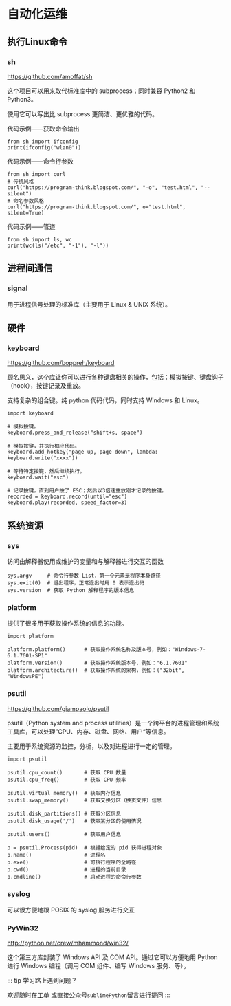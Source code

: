 # 自动化运维

## 执行Linux命令

### sh
https://github.com/amoffat/sh

这个项目可以用来取代标准库中的 subprocess；同时兼容 Python2 和 Python3。

使用它可以写出比 subprocess 更简洁、更优雅的代码。

代码示例——获取命令输出
```
from sh import ifconfig
print(ifconfig("wlan0"))
```

代码示例——命令行参数
```
from sh import curl
# 传统风格
curl("https://program-think.blogspot.com/", "-o", "test.html", "--silent")
# 命名参数风格
curl("https://program-think.blogspot.com/", o="test.html", silent=True)
```

代码示例——管道
```
from sh import ls, wc
print(wc(ls("/etc", "-1"), "-l"))
```

## 进程间通信
### signal
用于进程信号处理的标准库（主要用于 Linux & UNIX 系统）。

## 硬件
### keyboard
https://github.com/boppreh/keyboard

顾名思义，这个库让你可以进行各种键盘相关的操作，包括：模拟按键、键盘钩子（hook），按键记录及重放。

支持复杂的组合键。纯 python 代码代码，同时支持 Windows 和 Linux。

```
import keyboard

# 模拟按键。
keyboard.press_and_release("shift+s, space")

# 模拟按键，并执行相应代码。
keyboard.add_hotkey("page up, page down", lambda: keyboard.write("xxxx"))

# 等待特定按键，然后继续执行。
keyboard.wait("esc")

# 记录按键，直到用户按了 ESC；然后以3倍速重放刚才记录的按键。
recorded = keyboard.record(until="esc")
keyboard.play(recorded, speed_factor=3)
```

## 系统资源
### sys
访问由解释器使用或维护的变量和与解释器进行交互的函数
```
sys.argv     # 命令行参数 List，第一个元素是程序本身路径
sys.exit(0)  # 退出程序，正常退出时用 0 表示退出码
sys.version  # 获取 Python 解释程序的版本信息
```

### platform
提供了很多用于获取操作系统的信息的功能。
```
import platform

platform.platform()      # 获取操作系统名称及版本号，例如："Windows-7-6.1.7601-SP1"
platform.version()       # 获取操作系统版本号，例如："6.1.7601"
platform.architecture()  # 获取操作系统的架构，例如：("32bit", "WindowsPE")
```

### psutil
https://github.com/giampaolo/psutil

psutil（Python system and process utilities）是一个跨平台的进程管理和系统工具库，可以处理”CPU、内存、磁盘、网络、用户“等信息。

主要用于系统资源的监控，分析，以及对进程进行一定的管理。
```
import psutil

psutil.cpu_count()       # 获取 CPU 数量
psutil.cpu_freq()        # 获取 CPU 频率

psutil.virtual_memory()  # 获取内存信息
psutil.swap_memory()     # 获取交换分区（换页文件）信息

psutil.disk_partitions() # 获取分区信息
psutil.disk_usage('/')   # 获取某分区的使用情况

psutil.users()           # 获取用户信息

p = psutil.Process(pid)  # 根据给定的 pid 获得进程对象
p.name()                 # 进程名
p.exe()                  # 可执行程序的全路径
p.cwd()                  # 进程的当前目录
p.cmdline()              # 启动进程的命令行参数
```

### syslog
可以很方便地跟 POSIX 的 syslog 服务进行交互

### PyWin32
http://python.net/crew/mhammond/win32/

这个第三方库封装了 Windows API 及 COM API。通过它可以方便地用 Python 进行 Windows 编程（调用 COM 组件、编写 Windows 服务、等）。

::: tip 学习路上遇到问题？

欢迎随时在[工单](https://github.com/de8ug/spt/issues)
或直接公众号`sublimePython`留言进行提问
:::
